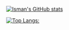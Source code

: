 [![Isman's GitHub stats](https://github-readme-stats.vercel.app/api?username=IsmanDaiyrov&theme=dark&)](https://github.com/IsmanDaiyrov/github-readme-stats)

[![Top Langs:](https://github-readme-stats.vercel.app/api/top-langs/?username=IsmanDaiyrov&layout=compact&theme=dark)](https://github.com/anuraghazra/github-readme-stats)


<!---
IsmanDaiyrov/IsmanDaiyrov is a ✨ special ✨ repository because its `README.md` (this file) appears on your GitHub profile.
You can click the Preview link to take a look at your changes. 
--->
